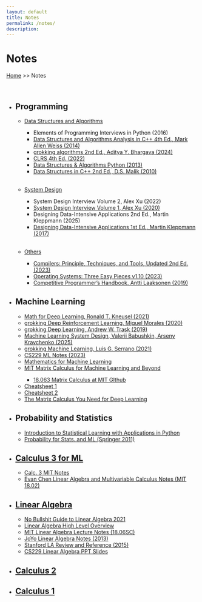 ```yaml
---
layout: default
title: Notes
permalink: /notes/
description:
---
```


# Notes

[Home](../) >> Notes

<br>

<ul>
    <li><H2>Programming</H2></li>
        <ul>
            <li><u>Data Structures and Algorithms</u></li>
                <ul>
                    <li>Elements of Programming Interviews in Python (2016)</li>
                    <li><a href="./DSA in C++ - Mark Allen Weiss.pdf" target="_blank">Data Structures and Algorithms Analysis in C++ 4th Ed., Mark Allen Weiss (2014)</a></li>
                    <li><a href="./Grokking Algorithms, Second Edition.pdf" target="_blank">grokking algorithms 2nd Ed., Aditya Y. Bhargava (2024)</a></li>
                    <li><a href="./CLRS 4th Edition.pdf" target="_blank">CLRS 4th Ed. (2022)</a></li>
                    <li><a href="./Data Structures and Algorithms in Python.pdf" target="_blank">Data Structures & Algorithms Python (2013)</a></li>
                    <li><a href="./Data Structures Using C++ 2nd Edition - Malik.pdf" target="_blank">Data Structures in C++ 2nd Ed., D.S. Malik (2010)</a></li>
                </ul>
        </ul>
        <br>
        <ul>
            <li><u>System Design</u></li>
                <ul>
                    <li>System Design Interview Volume 2, Alex Xu (2022)</li>
                    <li><a href="./System Design Interview Volume 1 2nd Ed. - Alex Xu.pdf" target="_blank">System Design Interview Volume 1, Alex Xu (2020)</a></li>
                    <li>Designing Data-Intensive Applications 2nd Ed., Martin Kleppmann (2025)</li>
                    <li><a href="./designing data intensive applications.pdf" target="_blank">Designing Data-Intensive Applications 1st Ed., Martin Kleppmann (2017)</a></li>
                </ul>
        </ul>
        <br>
        <ul>
            <li><u>Others</u></li>
                <ul>
                    <li><a href="./compilers-principles-techniques-tools-2nd.pdf" target="_blank">Compilers: Principle, Techniques, and Tools, Updated 2nd Ed. (2023)</a></li>
                    <li><a href="./Operating Systems_ Three Easy Pieces.pdf" target="_blank">Operating Systems: Three Easy Pieces v1.10 (2023)</a></li>
                    <li><a href="./Competitive Programmer’s Handbook (2019).pdf" target="_blank">Competitive Programmer’s Handbook, Antti Laaksonen (2019)</a></li>
                </ul>
        </ul>
    <li><H2>Machine Learning</H2></li>
        <ul>
            <li><a href="./Math for Deep Learning, Ronald T. Kneusel.pdf" target="_blank">Math for Deep Learning, Ronald T. Kneusel (2021)</a></li>
            <li><a href="./grokking Deep Reinforcement Learning, Miguel Morales (2020).pdf" target="_blank">grokking Deep Reinforcement Learning, Miguel Morales (2020)</a></li>
            <li><a href="./grokking Deep Learning, Andrew W. Trask (2019).pdf" target="_blank">grokking Deep Learning, Andrew W. Trask (2019)</a></li>
            <li><a href="./Machine Learning System Design, Valerii Babushkin, Arseny Kravchenko (2025).pdf" target="_blank">Machine Learning System Design, Valerii Babushkin, Arseny Kravchenko (2025)</a></li>
            <li><a href="./Grokking Machine Learning, Luis G. Serrano (2021).pdf" target="_blank">grokking Machine Learning, Luis G. Serrano (2021)</a></li>
            <li><a href="./Stanford ML Notes.pdf" target="_blank">CS229 ML Notes (2023)</a></li>
            <li><a href="./Mathematics for Machine Learning.pdf" target="_blank">Mathematics for Machine Learning</a></li>
            <li><a href="./MIT Matrix Calculus for Machine Learning and Beyond.pdf" target="_blank">MIT Matrix Calculus for Machine Learning and Beyond</a></li>
                <ul>
                    <li><a href="https://github.com/mitmath/matrixcalc" target="_blank">18.063 Matrix Calculus at MIT GIthub</a></li>
                </ul>
            <li><a href="https://stanford.edu/~shervine/teaching/cs-229/" target="_blank">Cheatsheet 1</a></li>
            <li><a href="./ML Cheatsheet 2.pdf" target="_blank">Cheatsheet 2</a></li>
            <li><a href="./The Matrix Calculus You Need for Deep Learning.pdf" target="_blank">The Matrix Calculus You Need for Deep Learning</a></li>
        </ul>
    <li><H2>Probability and Statistics</H2></li>
        <ul>
            <li><a href="./isl_python" target="_blank">Introduction to Statistical Learning with Applications in Python</a></li>
            <li><a href="./Probability for Statistics and Machine Learning.pdf" target="_blank">Probability for Stats. and ML (Springer 2011)</a></li>
        </ul>
    <li><H2><a href="./calculus/calc3forML">Calculus 3 for ML</a></H2></li>
        <ul>
            <li><a href="./Calc 3 MIT Notes.pdf" target="_blank">Calc. 3 MIT Notes</a></li>
            <li><a href="./LA & MC Notes Evan Chen.pdf" target="_blank">Evan Chen Linear Algebra and Multivariable Calculus Notes (MIT 18.02)</a></li>
        </ul>
    <li><H2><a href="./linear_algebra/linear-algebra/">Linear Algebra</a></H2></li>
        <ul>
            <li><a href="./No Bullshit Guide to Linear Algebra 2021.pdf" target="_blank">No Bullshit Guide to Linear Algebra 2021</a></li>
            <li><a href="./Linear Algebra Overview.pdf" target="_blank">Linear Algebra High Level Overview</a></li>
            <li><a href="./Linear Algebra MIT Notes.pdf" target="_blank">MIT Linear Algebra Lecture Notes (18.06SC)</a></li>
            <li><a href="./JoYo LA Notes 2013.pdf" target="_blank">JoYo Linear Algebra Notes (2013)</a></li>
            <li><a href="./Stanford LA 2015 Review and Reference.pdf" target="_blank">Stanford LA Review and Reference (2015)</a></li>
            <li><a href="./GriffinY CS229 LA PPT 2021.pdf" target="_blank">CS229 Linear Algebra PPT Slides</a></li>
        </ul>
    <li><H2><a href="./calculus/calc2notes">Calculus 2</a></H2></li>
    <li><H2><a href="./calculus/calc1notes">Calculus 1</a></H2></li>
</ul>

<br>
